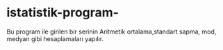 # istatistik-program-
Bu program ile girilen bir serinin Aritmetik ortalama,standart sapma, mod, medyan gibi hesaplamaları yapılır.
